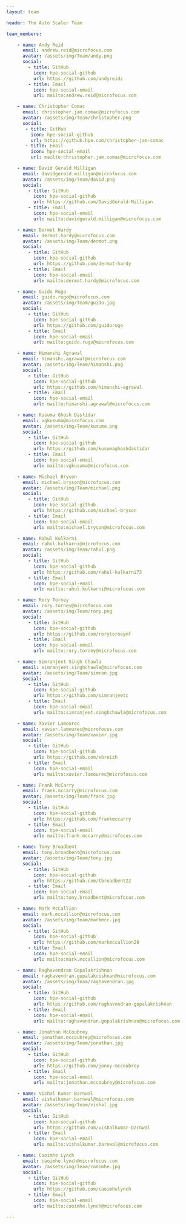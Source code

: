 ```yaml
---
layout: team

header: The Auto Scaler Team

team_members:

    - name: Andy Reid
      email: andrew.reid@microfocus.com
      avatar: /assets/img/Team/andy.png
      social:
        - title: GitHub
          icon: hpe-social-github
          url: https://github.com/andyreidz
        - title: Email
          icon: hpe-social-email
          url: mailto:andrew.reid@microfocus.com

    - name: Christopher Comac
      email: christopher.jam.comac@microfocus.com
      avatar: /assets/img/Team/christopher.png
      social:
       - title: GitHub
         icon: hpe-social-github
         url: https://github.hpe.com/christopher-jam-comac
       - title: Email
         icon: hpe-social-email
         url: mailto:christopher.jam.comac@microfocus.com

    - name: David Gerald Milligan
      email: davidgerald.milligan@microfocus.com
      avatar: /assets/img/Team/david.png
      social:
        - title: GitHub
          icon: hpe-social-github
          url: https://github.com/DavidGerald-Milligan
        - title: Email
          icon: hpe-social-email
          url: mailto:davidgerald.milligan@microfocus.com

    - name: Dermot Hardy
      email: dermot.hardy@microfocus.com
      avatar: /assets/img/Team/dermot.png
      social:
        - title: GitHub
          icon: hpe-social-github
          url: https://github.com/dermot-hardy
        - title: Email
          icon: hpe-social-email
          url: mailto:dermot.hardy@microfocus.com

    - name: Guido Rugo
      email: guido.rugo@microfocus.com
      avatar: /assets/img/Team/guido.jpg
      social:
        - title: GitHub
          icon: hpe-social-github
          url: https://github.com/guidorugo
        - title: Email
          icon: hpe-social-email
          url: mailto:guido.rugo@microfocus.com

    - name: Himanshi Agrawal
      email: himanshi.agrawal@microfocus.com
      avatar: /assets/img/Team/himanshi.png
      social:
        - title: GitHub
          icon: hpe-social-github
          url: https://github.com/himanshi-agrawal
        - title: Email
          icon: hpe-social-email
          url: mailto:himanshi.agrawal@microfocus.com

    - name: Kusuma Ghosh Dastidar
      email: vgkusuma@microfocus.com
      avatar: /assets/img/Team/kusuma.png
      social:
        - title: GitHub
          icon: hpe-social-github
          url: https://github.com/kusumaghoshdastidar
        - title: Email
          icon: hpe-social-email
          url: mailto:vgkusuma@microfocus.com

    - name: Michael Bryson
      email: michael.bryson@microfocus.com
      avatar: /assets/img/Team/michael.png
      social:
        - title: GitHub
          icon: hpe-social-github
          url: https://github.com/michael-bryson
        - title: Email
          icon: hpe-social-email
          url: mailto:michael.bryson@microfocus.com

    - name: Rahul Kulkarni
      email: rahul.kulkarni@microfocus.com
      avatar: /assets/img/Team/rahul.png
      social:
        - title: GitHub
          icon: hpe-social-github
          url: https://github.com/rahul-kulkarni73
        - title: Email
          icon: hpe-social-email
          url: mailto:rahul.kulkarni@microfocus.com

    - name: Rory Torney
      email: rory.torney@microfocus.com
      avatar: /assets/img/Team/rory.png
      social:
        - title: GitHub
          icon: hpe-social-github
          url: https://github.com/rorytorneymf
        - title: Email
          icon: hpe-social-email
          url: mailto:rory.torney@microfocus.com

    - name: Simranjeet Singh Chawla
      email: simranjeet.singhchawla@microfocus.com
      avatar: /assets/img/Team/simran.jpg
      social:
        - title: GitHub
          icon: hpe-social-github
          url: https://github.com/simranjeetc
        - title: Email
          icon: hpe-social-email
          url: mailto:simranjeet.singhchawla@microfocus.com      

    - name: Xavier Lamourec
      email: xavier.lamourec@microfocus.com
      avatar: /assets/img/Team/xavier.jpg
      social:
        - title: GitHub
          icon: hpe-social-github
          url: https://github.com/xbreizh
        - title: Email
          icon: hpe-social-email
          url: mailto:xavier.lamourec@microfocus.com

    - name: Frank McCarry
      email: frank.mccarry@microfocus.com
      avatar: /assets/img/Team/frank.jpg
      social:
        - title: GitHub
          icon: hpe-social-github
          url: https://github.com/frankmccarry
        - title: Email
          icon: hpe-social-email
          url: mailto:frank.mccarry@microfocus.com

    - name: Tony Broadbent
      email: tony.broadbent@microfocus.com
      avatar: /assets/img/Team/tony.jpg
      social:
        - title: GitHub
          icon: hpe-social-github
          url: https://github.com/tbroadbent22
        - title: Email
          icon: hpe-social-email
          url: mailto:tony.broadbent@microfocus.com

    - name: Mark McCallion
      email: mark.mccallion@microfocus.com
      avatar: /assets/img/Team/markmcc.jpg
      social:
        - title: GitHub
          icon: hpe-social-github
          url: https://github.com/markmccallion28
        - title: Email
          icon: hpe-social-email
          url: mailto:mark.mccallion@microfocus.com

    - name: Raghavendran Gopalakrishnan
      email: raghavendran.gopalakrishnan@microfocus.com
      avatar: /assets/img/Team/raghavendran.jpg
      social:
        - title: GitHub
          icon: hpe-social-github
          url: https://github.com/raghavendran-gopalakrishnan
        - title: Email
          icon: hpe-social-email
          url: mailto:raghavendran.gopalakrishnan@microfocus.com

    - name: Jonathan McCoubrey
      email: jonathan.mccoubrey@microfocus.com
      avatar: /assets/img/Team/jonathan.jpg
      social:
        - title: GitHub
          icon: hpe-social-github
          url: https://github.com/jonny-mccoubrey
        - title: Email
          icon: hpe-social-email
          url: mailto:jonathan.mccoubrey@microfocus.com

    - name: Vishal Kumar Barnwal
      email: vishalkumar.barnwal@microfocus.com
      avatar: /assets/img/Team/vishal.jpg
      social:
        - title: GitHub
          icon: hpe-social-github
          url: https://github.com/vishalkumar-barnwal
        - title: Email
          icon: hpe-social-email
          url: mailto:vishalkumar.barnwal@microfocus.com

    - name: Caoimhe Lynch
      email: caoimhe.lynch@microfocus.com
      avatar: /assets/img/Team/caoimhe.jpg
      social:
        - title: GitHub
          icon: hpe-social-github
          url: https://github.com/caoimhelynch
        - title: Email
          icon: hpe-social-email
          url: mailto:caoimhe.lynch@microfocus.com

---
```

